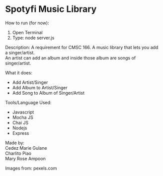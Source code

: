 # Spotyfi Music Library

How to run (for now):
  1. Open Terminal <br>
  2. Type: node server.js

Description:
  A requirement for CMSC 166. A music library that lets you add a singer/artist.
  <br>An artist can add an album and inside those album are songs of singer/artist.

What it does:
  - Add Artist/Singer
  - Add Album to Artist/Singer
  - Add Song to Album of Singer/Artist

Tools/Language Used:
  - Javascript
  - Mocha JS
  - Chai JS
  - Nodejs
  - Express

Made by:
  <br>Cedez Marie Gulane<br>
  Charlito Piao<br>
  Mary Rose Ampoon

Images from: pexels.com
